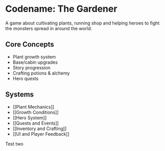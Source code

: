 # Codename: The Gardener 

A  game about cultivating plants, running shop and helping heroes to fight the monsters spread in around the world.

## Core Concepts
- Plant growth system
- Base/cabin upgrades
- Story progression
- Crafting potions & alchemy
- Hero quests



## Systems
- [[Plant Mechanics]]
- [[Growth Conditions]]
- [[Hero System]]
- [[Quests and Events]]
- [[Inventory and Crafting]]
- [[UI and Player Feedback]]

Test two